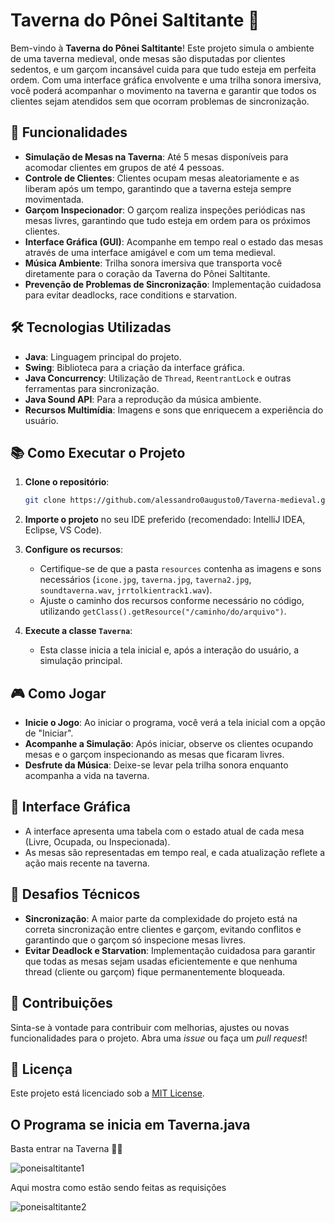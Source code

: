 # Taverna do Pônei Saltitante 🍻

Bem-vindo à **Taverna do Pônei Saltitante**! Este projeto simula o ambiente de uma taverna medieval, onde mesas são disputadas por clientes sedentos, e um garçom incansável cuida para que tudo esteja em perfeita ordem. Com uma interface gráfica envolvente e uma trilha sonora imersiva, você poderá acompanhar o movimento na taverna e garantir que todos os clientes sejam atendidos sem que ocorram problemas de sincronização.

## 🚀 Funcionalidades

- **Simulação de Mesas na Taverna**: Até 5 mesas disponíveis para acomodar clientes em grupos de até 4 pessoas.
- **Controle de Clientes**: Clientes ocupam mesas aleatoriamente e as liberam após um tempo, garantindo que a taverna esteja sempre movimentada.
- **Garçom Inspecionador**: O garçom realiza inspeções periódicas nas mesas livres, garantindo que tudo esteja em ordem para os próximos clientes.
- **Interface Gráfica (GUI)**: Acompanhe em tempo real o estado das mesas através de uma interface amigável e com um tema medieval.
- **Música Ambiente**: Trilha sonora imersiva que transporta você diretamente para o coração da Taverna do Pônei Saltitante.
- **Prevenção de Problemas de Sincronização**: Implementação cuidadosa para evitar deadlocks, race conditions e starvation.

## 🛠️ Tecnologias Utilizadas

- **Java**: Linguagem principal do projeto.
- **Swing**: Biblioteca para a criação da interface gráfica.
- **Java Concurrency**: Utilização de `Thread`, `ReentrantLock` e outras ferramentas para sincronização.
- **Java Sound API**: Para a reprodução da música ambiente.
- **Recursos Multimídia**: Imagens e sons que enriquecem a experiência do usuário.

## 📚 Como Executar o Projeto

1. **Clone o repositório**:
    ```bash
    git clone https://github.com/alessandro0augusto0/Taverna-medieval.git
    ```

2. **Importe o projeto** no seu IDE preferido (recomendado: IntelliJ IDEA, Eclipse, VS Code).

3. **Configure os recursos**:
    - Certifique-se de que a pasta `resources` contenha as imagens e sons necessários (`icone.jpg`, `taverna.jpg`, `taverna2.jpg`, `soundtaverna.wav`, `jrrtolkientrack1.wav`).
    - Ajuste o caminho dos recursos conforme necessário no código, utilizando `getClass().getResource("/caminho/do/arquivo")`.

4. **Execute a classe `Taverna`**:
    - Esta classe inicia a tela inicial e, após a interação do usuário, a simulação principal.

## 🎮 Como Jogar

- **Inicie o Jogo**: Ao iniciar o programa, você verá a tela inicial com a opção de "Iniciar".
- **Acompanhe a Simulação**: Após iniciar, observe os clientes ocupando mesas e o garçom inspecionando as mesas que ficaram livres.
- **Desfrute da Música**: Deixe-se levar pela trilha sonora enquanto acompanha a vida na taverna.

## 🎨 Interface Gráfica

- A interface apresenta uma tabela com o estado atual de cada mesa (Livre, Ocupada, ou Inspecionada).
- As mesas são representadas em tempo real, e cada atualização reflete a ação mais recente na taverna.

## 🧠 Desafios Técnicos

- **Sincronização**: A maior parte da complexidade do projeto está na correta sincronização entre clientes e garçom, evitando conflitos e garantindo que o garçom só inspecione mesas livres.
- **Evitar Deadlock e Starvation**: Implementação cuidadosa para garantir que todas as mesas sejam usadas eficientemente e que nenhuma thread (cliente ou garçom) fique permanentemente bloqueada.

## 👥 Contribuições

Sinta-se à vontade para contribuir com melhorias, ajustes ou novas funcionalidades para o projeto. Abra uma _issue_ ou faça um _pull request_!

## 📜 Licença

Este projeto está licenciado sob a [MIT License](LICENSE).

## O Programa se inicia em Taverna.java

Basta entrar na Taverna 🚪🍺

![poneisaltitante1](https://github.com/user-attachments/assets/16478efc-9bed-41b4-97f8-d7700036226b)

Aqui mostra como estão sendo feitas as requisições

![poneisaltitante2](https://github.com/user-attachments/assets/14371eb0-8ca8-4e93-a325-0618702255de)
